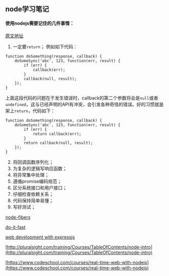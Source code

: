 node学习笔记
---
#### 使用nodejs需要记住的几件事情：

[原文地址](http://stella.laurenzo.org/2011/03/bulletproof-node-js-coding/)

1.   一定要`return`；
例如如下代码：
<pre><code>function doSomething(response, callback) {
    doSomeSync('abc', 123, function(err, result) {
        if (err) {
            callback(err);
        }
        callback(null, result);
    });
}
</code></pre>
上面这段代码的问题在于发生错误时，callback的第二个参数将会是`null`或者`undefined`，这与已经声明的API有冲突，会引发各种奇怪的错误。好的习惯就是架上`return`，代码如下：
<pre><code>function doSomething(response, callback) {
    doSomeSync('abc', 123, function(err, result) {
        if (err) {
            return callback(err);
        }
        return callback(null, result);
    });
}
</code></pre>

2.   将回调函数序列化；
3.   为复杂的逻辑写响应函数；
4.   将异常集中处理；
5.   遵循promise编码规范；
6.   区分系统接口和用户接口；
7.   仔细检查依赖关系；
8.   代码保持简单易懂；
9.   写好测试；

[node-fibers](https://github.com/laverdet/node-fibers)

[do-it-fast](http://howtonode.org/do-it-fast)

[web development with expressjs](http://pluralsight.com/training/Courses/TableOfContents/expressjs)

[http://pluralsight.com/training/Courses/TableOfContents/node-intro](http://pluralsight.com/training/Courses/TableOfContents/node-intro)

[https://www.codeschool.com/courses/real-time-web-with-nodejs](https://www.codeschool.com/courses/real-time-web-with-nodejs)
